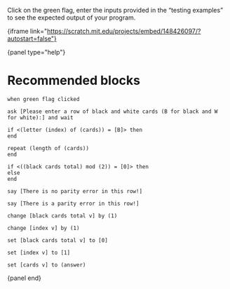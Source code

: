 Click on the green flag, enter the inputs provided in the “testing examples” to
see the expected output of your program.

{iframe link="https://scratch.mit.edu/projects/embed/148426097/?autostart=false"}

{panel type="help"}

# Recommended blocks

```scratch:split:random
when green flag clicked

ask [Please enter a row of black and white cards (B for black and W for white):] and wait
```


```scratch:split:random
if <(letter (index) of (cards)) = [B]> then
end

repeat (length of (cards))
end

if <((black cards total) mod (2)) = [0]> then
else
end
```

```scratch:split:random
say [There is no parity error in this row!]

say [There is a parity error in this row!]
```

```scratch:split:random
change [black cards total v] by (1)

change [index v] by (1)
```

```scratch:split:random
set [black cards total v] to [0]

set [index v] to [1]

set [cards v] to (answer)
```

{panel end}
